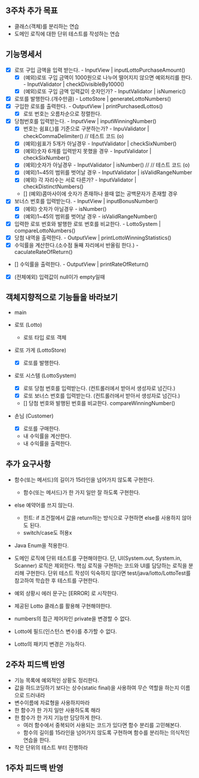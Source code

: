 ## 3주차 추가 목표
- 클래스(객체)를 분리하는 연습
- 도메인 로직에 대한 단위 테스트를 작성하는 연습

## 기능명세서

- [x] 로또 구입 금액을 입력 받는다. - InputView | inputLottoPurchaseAmount()
  - [x] (예외)로또 구입 금액이 1000원으로 나누어 떨어지지 않으면 예외처리를 한다. - InputValidator | checkDivisibleBy1000()
  - [x] (예외)로또 구입 금액 입력값이 숫자인가? - InputValidator | isNumeric()
- [x] 로또를 발행한다.(개수만큼) - LottoStore | generateLottoNumbers()
- [x] 구입한 로또를 출력한다. - OutputView | printPurchasedLottos()
  - [x] 로또 번호는 오름차순으로 정렬한다.
- [x] 당첨번호를 입력받는다. - InputView | inputWinningNumber()
  - [x] 번호는 쉼표(,)를 기준으로 구분하는가? - InpuValidator | checkCommaDelimiter() // 테스트 코드 (o)
  - [x] (예외)쉼표가 5개가 아닐경우 - InputValidator | checkSixNumber()
  - [x] (예외)숫자 6개를 입력받지 못했을 경우 - InputValidator | checkSixNumber()
  - [x] (예외)숫자가 아닐경우 - InputValidator | isNumber() // // 테스트 코드 (o)
  - [x] (예외)1~45의 범위를 벗어날 경우 - InputValidator | isValidRangeNumber
  - [x] (예외) 각 자리수는 서로 다른가? - InputValidator | checkDistinctNumbers()
  - [] (예외)콤마사이에 숫자가 존재하나 쓸때 없는 공백문자가 존재할 경우
- [x] 보너스 번호를 입력받는다. - InputView | inputBonusNumber()
  - [x] (예외) 숫자가 아닐경우 - isNumber()
  - [x] (예외)1~45의 범위를 벗어날 경우 - isValidRangeNumber()
- [x] 입력한 로또 번호와 발행한 로또 번호를 비교한다. - LottoSystem | compareLottoNumbers()
- [x] 당첨 내역을 출력한다. - OutputView | printLottoWinningStatistics()
- [x] 수익률을 계산한다.(소수점 둘째 자리에서 반올림 한다.) - caculateRateOfReturn()
- [] 수익률을 출력한다. - OutputView | printRateOfReturn()

- [x] (전체예외) 입력값이 null이가 empty일때

## 객체지향적으로 기능들을 바라보기

- main


- 로또 (Lotto)
  - 로또 타입 로또 객체

- 로또 가게 (LottoStore)
  - [x] 로또를 발행한다.

- 로또 시스템 (LottoSystem)
  - [x] 로또 당첨 번호를 입력받는다. (컨트롤러에서 받아서 생성자로 넘긴다.)
  - [x] 로또 보너스 번호를 입력받는다. (컨트롤러에서 받아서 생성자로 넘긴다.)
  - [] 당첨 번호와 발행된 번호를 비교한다. compareWinningNumber()

- 손님 (Customer)
  - [x] 로또를 구매한다.
  - 내 수익률을 계산한다.
  - 내 수익률을 출력한다.

  

## 추가 요구사항
- 함수(또는 메서드)의 길이가 15라인을 넘어가지 않도록 구현한다.
  - 함수(또는 메서드)가 한 가지 일만 잘 하도록 구현한다.
- else 예약어를 쓰지 않는다.
  - 힌트: if 조건절에서 값을 return하는 방식으로 구현하면 else를 사용하지 않아도 된다.
  - switch/case도 허용x
- Java Enum을 적용한다.
- 도메인 로직에 단위 테스트를 구현해야한다. 단, UI(System.out, System.in, Scanner) 로직은 제외한다.
  핵심 로직을 구현하는 코드와 UI를 담당하는 로직을 분리해 구현한다.
  단위 테스트 작성이 익숙하지 않다면 test/java/lotto/LottoTest를 참고하여 학습한 후 테스트를 구현한다.

- 예외 상황시 에러 문구는 [ERROR] 로 시작한다.
- 제공된 Lotto 클래스를 활용해 구현해야한다.
- numbers의 접근 제어자인 private을 변경할 수 없다.
- Lotto에 필드(인스턴스 변수)를 추가할 수 없다.
- Lotto의 패키지 변경은 가능하다.

## 2주차 피드백 반영
- 기능 목록에 예외적인 상황도 정리한다.
- 값을 하드코딩하기 보다는 상수(static final)을 사용하여 무슨 역할을 하는지 이름으로 드러내라
- 변수이름에 자료형을 사용하지마라
- 한 함수가 한 가지 일만 사용하도록 해라
- 한 함수가 한 가지 기능만 담당하게 한다.
  - 여러 함수에서 중복되어 사용되는 코드가 있다면 함수 분리를 고민해본다.
  - 함수의 길이를 15라인을 넘어가지 않도록 구현하며 함수를 분리하는 의식적인 연습을 한다.
- 작은 단위의 테스트 부터 진행하라

## 1주차 피드백 반영
